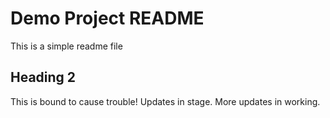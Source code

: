 # Demo Project README
 
This is a simple readme file

## Heading 2

This is bound to cause trouble!
Updates in stage.
More updates in working.